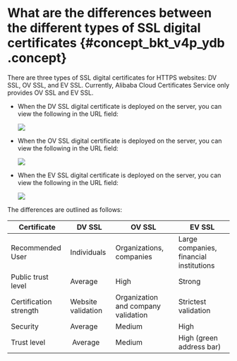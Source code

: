 # What are the differences between the different types of SSL digital certificates {#concept_bkt_v4p_ydb .concept}

There are three types of SSL digital certificates for HTTPS websites: DV SSL, OV SSL, and EV SSL. Currently, Alibaba Cloud Certificates Service only provides OV SSL and EV SSL.

-   When the DV SSL digital certificate is deployed on the server, you can view the following in the URL field:

    ![](http://static-aliyun-doc.oss-cn-hangzhou.aliyuncs.com/assets/img/13572/4190_en-US.png)

-   When the OV SSL digital certificate is deployed on the server, you can view the following in the URL field:

    ![](http://static-aliyun-doc.oss-cn-hangzhou.aliyuncs.com/assets/img/13572/4191_en-US.png)

-   When the EV SSL digital certificate is deployed on the server, you can view the following in the URL field:

    ![](http://static-aliyun-doc.oss-cn-hangzhou.aliyuncs.com/assets/img/13572/4192_en-US.png)


The differences are outlined as follows:

|Certificate|DV SSL|OV SSL|EV SSL|
|-----------|------|------|------|
|Recommended User|Individuals|Organizations, companies|Large companies, financial institutions|
|Public trust level|Average|High|Strong|
|Certification strength|Website validation|Organization and company validation|Strictest validation|
|Security|Average|Medium|High|
|Trust level| Average|Medium|High \(green address bar\)|

